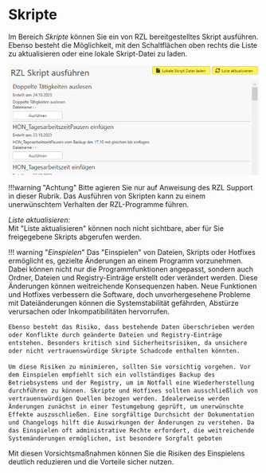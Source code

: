 # Skripte

Im Bereich *Skripte* können Sie ein von RZL bereitgestelltes Skript
ausführen. Ebenso besteht die Möglichkeit, mit den Schaltflächen oben
rechts die Liste zu aktualisieren oder eine lokale Skript-Datei zu laden.

![Skripte - RZL Skript ausführen](img/Skripte_RZLSkriptAusfuehren.png)

!!!warning "Achtung"
    Bitte agieren Sie nur auf Anweisung des RZL Support in dieser Rubrik. Das Ausführen von Skripten kann zu einem unerwünschtem Verhalten der RZL-Programme führen.

  *Liste aktualisieren:*  
  Mit "Liste aktualisieren" können noch nicht sichtbare, aber für Sie freigegebene Skripts abgerufen werden.

 
!!! warning "*Einspielen*" 
    Das "Einspielen" von Dateien, Skripts oder Hotfixes ermöglicht es, gezielte Änderungen an einem Programm vorzunehmen. Dabei können nicht nur die Programmfunktionen angepasst, sondern auch Ordner, Dateien und Registry-Einträge erstellt oder verändert werden. Diese Änderungen können weitreichende Konsequenzen haben. Neue Funktionen und Hotfixes verbessern die Software, doch unvorhergesehene Probleme mit Dateiänderungen können die Systemstabilität gefährden, Abstürze verursachen oder Inkompatibilitäten hervorrufen.

    Ebenso besteht das Risiko, dass bestehende Daten überschrieben werden oder Konflikte durch geänderte Dateien und Registry-Einträge entstehen. Besonders kritisch sind Sicherheitsrisiken, da unsichere oder nicht vertrauenswürdige Skripte Schadcode enthalten könnten.

    Um diese Risiken zu minimieren, sollten Sie vorsichtig vorgehen. Vor dem Einspielen empfiehlt sich ein vollständiges Backup des Betriebsystems und der Registry, um im Notfall eine Wiederherstellung durchführen zu können. Skripte und Hotfixes sollten ausschließlich von vertrauenswürdigen Quellen bezogen werden. Idealerweise werden Änderungen zunächst in einer Testumgebung geprüft, um unerwünschte Effekte auszuschließen. Eine sorgfältige Durchsicht der Dokumentation und Changelogs hilft die Auswirkungen der Änderungen zu verstehen. Da das Einspielen oft administrative Rechte erfordert, die weitreichende Systemänderungen ermöglichen, ist besondere Sorgfalt geboten
    
  Mit diesen Vorsichtsmaßnahmen können Sie die Risiken des Einspielens deutlich reduzieren und die Vorteile sicher nutzen.